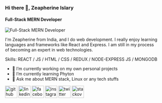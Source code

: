 ### Hi there 👋, Zeapherine Islary
#### Full-Stack MERN Developer
![Full-Stack MERN Developer](https://klaxos.com/wp-content/uploads/2017/12/Technology-Coder.jpg)

I'm Zeapherine from India, and I do web development. I really enjoy learning languages and frameworks like React and Express. I am still in my process of becoming an expert in web technologies.

Skills: REACT / JS / HTML / CSS / REDUX / NODE-EXPRESS JS / MONGODB

- 🔭 I’m currently working on my own personal projects 
- 🌱 I’m currently learning Phyton 
- 💬 Ask me about MERN stack, Linux or any tech stuffs 


[<img src='https://cdn.jsdelivr.net/npm/simple-icons@3.0.1/icons/github.svg' alt='github' height='40'>](https://github.com/zeapherine)  [<img src='https://cdn.jsdelivr.net/npm/simple-icons@3.0.1/icons/linkedin.svg' alt='linkedin' height='40'>](https://www.linkedin.com/in/zeapherine-islary-a8055a174/)  [<img src='https://cdn.jsdelivr.net/npm/simple-icons@3.0.1/icons/facebook.svg' alt='facebook' height='40'>](https://www.facebook.com/zeapherine.islary1)  [<img src='https://cdn.jsdelivr.net/npm/simple-icons@3.0.1/icons/instagram.svg' alt='instagram' height='40'>](https://www.instagram.com/zeapherine_/)  [<img src='https://cdn.jsdelivr.net/npm/simple-icons@3.0.1/icons/twitter.svg' alt='twitter' height='40'>](https://twitter.com/zeapherine)  [<img src='https://cdn.jsdelivr.net/npm/simple-icons@3.0.1/icons/stackoverflow.svg' alt='stackoverflow' height='40'>](https://stackoverflow.com/users/zeapherine-islary)  

